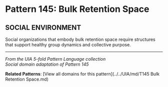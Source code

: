# Pattern 145: Bulk Retention Space

## SOCIAL ENVIRONMENT

Social organizations that embody bulk retention space require structures that support healthy group dynamics and collective purpose.

---

*From the UIA 5-fold Pattern Language collection*  
*Social domain adaptation of Pattern 145*

**Related Patterns**: [View all domains for this pattern](../../UIA/md/T145 Bulk Retention Space.md)